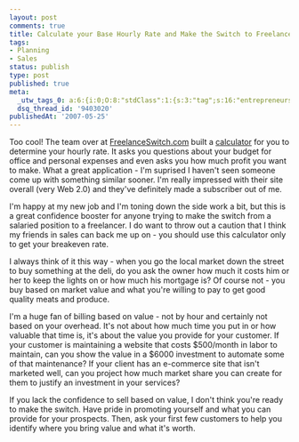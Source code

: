 ```yaml
---
layout: post
comments: true
title: Calculate your Base Hourly Rate and Make the Switch to Freelance With Confidence
tags:
- Planning
- Sales
status: publish
type: post
published: true
meta:
  _utw_tags_0: a:6:{i:0;O:8:"stdClass":1:{s:3:"tag";s:16:"entrepreneurship";}i:1;O:8:"stdClass":1:{s:3:"tag";s:7:"finance";}i:2;O:8:"stdClass":1:{s:3:"tag";s:9:"freelance";}i:3;O:8:"stdClass":1:{s:3:"tag";s:8:"planning";}i:4;O:8:"stdClass":1:{s:3:"tag";s:5:"Sales";}i:5;O:8:"stdClass":1:{s:3:"tag";s:5:"value";}}
  dsq_thread_id: '9403020'
publishedAt: '2007-05-25'
---
```


Too cool! The team over at <a href="http://www.freelanceswitch.com">FreelanceSwitch.com</a> built a <a href="http://freelanceswitch.com/rates/">calculator</a> for you to determine your hourly rate. It asks you questions about your budget for office and personal expenses and even asks you how much profit you want to make. What a great application - I'm suprised I haven't seen someone come up with something similar sooner. I'm really impressed with their site overall (very Web 2.0) and they've definitely made a subscriber out of me.

I'm happy at my new job and I'm toning down the side work a bit, but this is a great confidence booster for anyone trying to make the switch from a salaried position to a freelancer. I do want to throw out a caution that I think my friends in sales can back me up on - you should use this calculator only to get your breakeven rate.

I always think of it this way - when you go the local market down the street to buy something at the deli, do you ask the owner how much it costs him or her to keep the lights on or how much his mortgage is? Of course not - you buy based on market value and what you're willing to pay to get good quality meats and produce.

I'm a huge fan of billing based on value - not by hour and certainly not based on your overhead. It's not about how much time you put in or how valuable that time is, it's about the value you provide for your customer. If your customer is maintaining a website that costs $500/month in labor to maintain, can you show the value in a $6000 investment to automate some of that maintenance? If your client has an e-commerce site that isn't marketed well, can you project how much market share you can create for them to justify an investment in your services?

If you lack the confidence to sell based on value, I don't think you're ready to make the switch. Have pride in promoting yourself and what you can provide for your prospects. Then, ask your first few customers to help you identify where you bring value and what it's worth.
